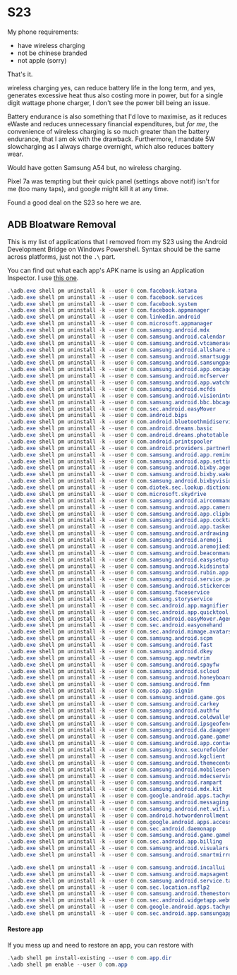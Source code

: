 # S23

My phone requirements: 
- have wireless charging
- not be chinese branded
- not apple (sorry)

That's it.

wireless charging yes, can reduce battery life in the long term, and yes, generates excessive heat thus also costing more in power, but for a single digit wattage phone charger, I don't see the power bill being an issue.

Battery endurance is also something that I'd love to maximise, as it reduces eWaste and reduces unnecessary financial expenditures, but _for me_, the convenience of wireless charging is so much greater than the battery endurance, that I am ok with the drawback. Furthermore, I mandate 5W slowcharging as I always charge overnight, which also reduces battery wear.

Would have gotten Samsung A54 but, no wireless charging.

Pixel 7a was tempting but their quick panel (settings above notif) isn't for me (too many taps), and google might kill it at any time.

Found a good deal on the S23 so here we are.

## ADB Bloatware Removal

This is my list of applications that I removed from my S23 using the Android Development Bridge on Windows Powershell. Syntax should be the same across platforms, just not the `.\` part.

You can find out what each app's APK name is using an Application Inspector. I use [this one](https://play.google.com/store/apps/details?id=com.ubqsoft.sec01). 

```powershell
.\adb.exe shell pm uninstall -k --user 0 com.facebook.katana
.\adb.exe shell pm uninstall -k --user 0 com.facebook.services
.\adb.exe shell pm uninstall -k --user 0 com.facebook.system
.\adb.exe shell pm uninstall -k --user 0 com.facebook.appmanager
.\adb.exe shell pm uninstall -k --user 0 com.linkedin.android
.\adb.exe shell pm uninstall -k --user 0 com.microsoft.appmanager
.\adb.exe shell pm uninstall -k --user 0 com.samsung.android.mdx
.\adb.exe shell pm uninstall -k --user 0 com.samsung.android.calendar
.\adb.exe shell pm uninstall -k --user 0 com.samsung.android.vtcamerasettings
.\adb.exe shell pm uninstall -k --user 0 com.samsung.android.allshare.service.mediashare
.\adb.exe shell pm uninstall -k --user 0 com.samsung.android.smartsuggestions
.\adb.exe shell pm uninstall -k --user 0 com.samsung.android.samsungpassautofill
.\adb.exe shell pm uninstall -k --user 0 com.samsung.android.app.omcagent
.\adb.exe shell pm uninstall -k --user 0 com.samsung.android.mcfserver
.\adb.exe shell pm uninstall -k --user 0 com.samsung.android.app.watchmanagerstub
.\adb.exe shell pm uninstall -k --user 0 com.samsung.android.mcfds
.\adb.exe shell pm uninstall -k --user 0 com.samsung.android.visionintelligence
.\adb.exe shell pm uninstall -k --user 0 com.samsung.android.bbc.bbcagent
.\adb.exe shell pm uninstall -k --user 0 com.sec.android.easyMover
.\adb.exe shell pm uninstall -k --user 0 com.android.bips
.\adb.exe shell pm uninstall -k --user 0 com.android.bluetoothmidiservice
.\adb.exe shell pm uninstall -k --user 0 com.android.dreams.basic
.\adb.exe shell pm uninstall -k --user 0 com.android.dreams.phototable
.\adb.exe shell pm uninstall -k --user 0 com.android.printspooler
.\adb.exe shell pm uninstall -k --user 0 com.android.providers.partnerbookmarks
.\adb.exe shell pm uninstall -k --user 0 com.samsung.android.app.reminder
.\adb.exe shell pm uninstall -k --user 0 com.samsung.android.app.settings.bixby
.\adb.exe shell pm uninstall -k --user 0 com.samsung.android.bixby.agent
.\adb.exe shell pm uninstall -k --user 0 com.samsung.android.bixby.wakeup
.\adb.exe shell pm uninstall -k --user 0 com.samsung.android.bixbyvision.framework
.\adb.exe shell pm uninstall -k --user 0 com.diotek.sec.lookup.dictionary
.\adb.exe shell pm uninstall -k --user 0 com.microsoft.skydrive
.\adb.exe shell pm uninstall -k --user 0 com.samsung.android.aircommandmanager
.\adb.exe shell pm uninstall -k --user 0 com.samsung.android.app.camera.sticker.facearavatar.preload
.\adb.exe shell pm uninstall -k --user 0 com.samsung.android.app.clipboardedge
.\adb.exe shell pm uninstall -k --user 0 com.samsung.android.app.cocktailbarservice
.\adb.exe shell pm uninstall -k --user 0 com.samsung.android.app.taskedge
.\adb.exe shell pm uninstall -k --user 0 com.samsung.android.ardrawing
.\adb.exe shell pm uninstall -k --user 0 com.samsung.android.aremoji
.\adb.exe shell pm uninstall -k --user 0 com.samsung.android.aremojieditor
.\adb.exe shell pm uninstall -k --user 0 com.samsung.android.beaconmanager
.\adb.exe shell pm uninstall -k --user 0 com.samsung.android.easysetup
.\adb.exe shell pm uninstall -k --user 0 com.samsung.android.kidsinstaller
.\adb.exe shell pm uninstall -k --user 0 com.samsung.android.rubin.app
.\adb.exe shell pm uninstall -k --user 0 com.samsung.android.service.peoplestripe
.\adb.exe shell pm uninstall -k --user 0 com.samsung.android.stickercenter
.\adb.exe shell pm uninstall -k --user 0 com.samsung.faceservice
.\adb.exe shell pm uninstall -k --user 0 com.samsung.storyservice
.\adb.exe shell pm uninstall -k --user 0 com.sec.android.app.magnifier
.\adb.exe shell pm uninstall -k --user 0 com.sec.android.app.quicktool
.\adb.exe shell pm uninstall -k --user 0 com.sec.android.easyMover.Agent
.\adb.exe shell pm uninstall -k --user 0 com.sec.android.easyonehand
.\adb.exe shell pm uninstall -k --user 0 com.sec.android.mimage.avatarstickers
.\adb.exe shell pm uninstall -k --user 0 com.samsung.android.scpm
.\adb.exe shell pm uninstall -k --user 0 com.samsung.android.fast
.\adb.exe shell pm uninstall -k --user 0 com.samsung.android.dkey
.\adb.exe shell pm uninstall -k --user 0 com.samsung.app.newtrim
.\adb.exe shell pm uninstall -k --user 0 com.samsung.android.spayfw
.\adb.exe shell pm uninstall -k --user 0 com.samsung.android.scloud
.\adb.exe shell pm uninstall -k --user 0 com.samsung.android.honeyboard
.\adb.exe shell pm uninstall -k --user 0 com.samsung.android.fmm
.\adb.exe shell pm uninstall -k --user 0 com.osp.app.signin
.\adb.exe shell pm uninstall -k --user 0 com.samsung.android.game.gos
.\adb.exe shell pm uninstall -k --user 0 com.samsung.android.carkey
.\adb.exe shell pm uninstall -k --user 0 com.samsung.android.authfw
.\adb.exe shell pm uninstall -k --user 0 com.samsung.android.coldwalletservice
.\adb.exe shell pm uninstall -k --user 0 com.samsung.android.ipsgeofence
.\adb.exe shell pm uninstall -k --user 0 com.samsung.android.da.daagent
.\adb.exe shell pm uninstall -k --user 0 com.samsung.android.game.gametools
.\adb.exe shell pm uninstall -k --user 0 com.samsung.android.app.contacts
.\adb.exe shell pm uninstall -k --user 0 com.samsung.knox.securefolder
.\adb.exe shell pm uninstall -k --user 0 com.samsung.android.kgclient
.\adb.exe shell pm uninstall -k --user 0 com.samsung.android.themecenter
.\adb.exe shell pm uninstall -k --user 0 com.samsung.android.mobileservice
.\adb.exe shell pm uninstall -k --user 0 com.samsung.android.mdecservice
.\adb.exe shell pm uninstall -k --user 0 com.samsung.android.rampart
.\adb.exe shell pm uninstall -k --user 0 com.samsung.android.mdx.kit
.\adb.exe shell pm uninstall -k --user 0 com.google.android.apps.tachyon
.\adb.exe shell pm uninstall -k --user 0 com.samsung.android.messaging
.\adb.exe shell pm uninstall -k --user 0 com.samsung.android.net.wifi.wifiguider
.\adb.exe shell pm uninstall -k --user 0 com.android.hotwordenrollment.xgoogle
.\adb.exe shell pm uninstall -k --user 0 com.google.android.apps.accessibility.voiceaccess
.\adb.exe shell pm uninstall -k --user 0 com.sec.android.daemonapp
.\adb.exe shell pm uninstall -k --user 0 com.samsung.android.game.gamehome
.\adb.exe shell pm uninstall -k --user 0 com.sec.android.app.billing
.\adb.exe shell pm uninstall -k --user 0 com.samsung.android.visualars
.\adb.exe shell pm uninstall -k --user 0 com.samsung.android.smartmirroring

.\adb.exe shell pm uninstall -k --user 0 com.samsung.android.incallui
.\adb.exe shell pm uninstall -k --user 0 com.samsung.android.mapsagent
.\adb.exe shell pm uninstall -k --user 0 com.samsung.android.service.tagservice
.\adb.exe shell pm uninstall -k --user 0 com.sec.location.nsflp2
.\adb.exe shell pm uninstall -k --user 0 com.samsung.android.themestore
.\adb.exe shell pm uninstall -k --user 0 com.sec.android.widgetapp.webmanual
.\adb.exe shell pm uninstall -k --user 0 com.google.android.apps.tachyon
.\adb.exe shell pm uninstall -k --user 0 com.sec.android.app.samsungapps
```

#### Restore app

If you mess up and need to restore an app, you can restore with



```powershell
.\adb shell pm install-existing --user 0 com.app.dir
.\adb shell pm enable --user 0 com.app
```